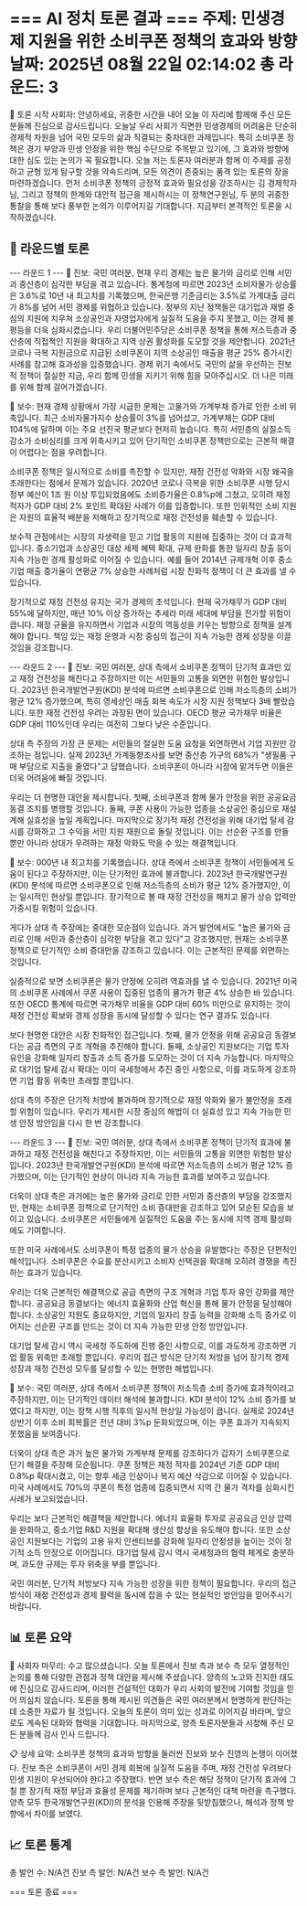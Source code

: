 === AI 정치 토론 결과 ===
주제: 민생경제 지원을 위한 소비쿠폰 정책의 효과와 방향
날짜: 2025년 08월 22일 02:14:02
총 라운드: 3
==================================================

🎯 토론 시작
사회자: 안녕하세요, 귀중한 시간을 내어 오늘 이 자리에 함께해 주신 모든 분들께 진심으로 감사드립니다. 오늘날 우리 사회가 직면한 민생경제의 어려움은 단순히 경제적 차원을 넘어 국민 모두의 삶과 직결되는 중차대한 과제입니다. 특히 소비쿠폰 정책은 경기 부양과 민생 안정을 위한 핵심 수단으로 주목받고 있기에, 그 효과와 방향에 대한 심도 있는 논의가 꼭 필요합니다. 오늘 저는 토론자 여러분과 함께 이 주제를 공정하고 균형 있게 탐구할 것을 약속드리며, 모든 의견이 존중되는 품격 있는 토론의 장을 마련하겠습니다. 먼저 소비쿠폰 정책의 긍정적 효과와 필요성을 강조하시는 김 경제학자님, 그리고 정책의 한계와 대안적 접근을 제시하시는 이 정책연구원님, 두 분의 귀중한 통찰을 통해 보다 풍부한 논의가 이루어지길 기대합니다. 지금부터 본격적인 토론을 시작하겠습니다.

🔄 라운드별 토론
------------------------------

--- 라운드 1 ---
🔵 진보: 국민 여러분, 현재 우리 경제는 높은 물가와 금리로 인해 서민과 중산층이 심각한 부담을 겪고 있습니다. 통계청에 따르면 2023년 소비자물가 상승률은 3.6%로 10년 내 최고치를 기록했으며, 한국은행 기준금리는 3.5%로 가계대출 금리가 8%를 넘어 서민 경제를 위협하고 있습니다. 정부의 지난 정책들은 대기업과 재벌 중심의 지원에 치우쳐 소상공인과 자영업자에게 실질적 도움을 주지 못했고, 이는 경제 불평등을 더욱 심화시켰습니다. 우리 더불어민주당은 소비쿠폰 정책을 통해 저소득층과 중산층에 직접적인 지원을 확대하고 지역 상권 활성화를 도모할 것을 제안합니다. 2021년 코로나 극복 지원금으로 지급된 소비쿠폰이 지역 소상공인 매출을 평균 25% 증가시킨 사례를 참고해 효과성을 입증했습니다. 경제 위기 속에서도 국민의 삶을 우선하는 진보적 정책이 절실한 지금, 우리 함께 민생을 지키기 위해 힘을 모아주십시오. 더 나은 미래를 위해 함께 걸어가겠습니다.

🔴 보수: 현재 경제 상황에서 가장 시급한 문제는 고물가와 가계부채 증가로 인한 소비 위축입니다. 최근 소비자물가지수 상승률이 3%를 넘어섰고, 가계부채는 GDP 대비 104%에 달하며 이는 주요 선진국 평균보다 현저히 높습니다. 특히 서민층의 실질소득 감소가 소비심리를 크게 위축시키고 있어 단기적인 소비쿠폰 정책만으로는 근본적 해결이 어렵다는 점을 우려합니다.  

소비쿠폰 정책은 일시적으로 소비를 촉진할 수 있지만, 재정 건전성 악화와 시장 왜곡을 초래한다는 점에서 문제가 있습니다. 2020년 코로나 극복을 위한 소비쿠폰 시행 당시 정부 예산이 1조 원 이상 투입되었음에도 소비증가율은 0.8%p에 그쳤고, 오히려 재정적자가 GDP 대비 2% 포인트 확대된 사례가 이를 입증합니다. 또한 인위적인 소비 지원은 자원의 효율적 배분을 저해하고 장기적으로 재정 건전성을 훼손할 수 있습니다.  

보수적 관점에서는 시장의 자생력을 믿고 기업 활동의 지원에 집중하는 것이 더 효과적입니다. 중소기업과 소상공인 대상 세제 혜택 확대, 규제 완화를 통한 일자리 창출 등이 지속 가능한 경제 활성화로 이어질 수 있습니다. 예를 들어 2014년 규제개혁 이후 중소기업 매출 증가율이 연평균 7% 상승한 사례처럼 시장 친화적 정책이 더 큰 효과를 낼 수 있습니다.  

장기적으로 재정 건전성 유지는 국가 경제의 초석입니다. 현재 국가채무가 GDP 대비 55%에 달하지만, 매년 10% 이상 증가하는 추세라 미래 세대에 부담을 전가할 위험이 큽니다. 재정 규율을 유지하면서 기업과 시장의 역동성을 키우는 방향으로 정책을 설계해야 합니다. 책임 있는 재정 운영과 시장 중심의 접근이 지속 가능한 경제 성장을 이끌 것임을 강조합니다.


--- 라운드 2 ---
🔵 진보: 국민 여러분, 상대 측에서 소비쿠폰 정책이 단기적 효과만 있고 재정 건전성을 해친다고 주장하지만 이는 서민들의 고통을 외면한 위험한 발상입니다. 2023년 한국개발연구원(KDI) 분석에 따르면 소비쿠폰으로 인해 저소득층의 소비가 평균 12% 증가했으며, 특히 영세상인 매출 회복 속도가 시장 지원 정책보다 3배 빨랐습니다. 또한 재정 건전성 우려는 과장된 면이 있습니다. OECD 평균 국가채무 비율은 GDP 대비 110%인데 우리는 여전히 그보다 낮은 수준입니다.  

상대 측 주장의 가장 큰 문제는 서민들의 절실한 도움 요청을 외면하면서 기업 지원만 강조하는 점입니다. 실제 2023년 가계동향조사를 보면 중산층 가구의 68%가 "생필품 구매 부담으로 지출을 줄였다"고 답했습니다. 소비쿠폰이 아니라 시장에 맡겨두면 이들은 더욱 어려움에 빠질 것입니다.  

우리는 더 현명한 대안을 제시합니다. 첫째, 소비쿠폰과 함께 물가 안정을 위한 공공요금 동결 조치를 병행할 것입니다. 둘째, 쿠폰 사용이 가능한 업종을 소상공인 중심으로 재설계해 실효성을 높일 계획입니다. 마지막으로 장기적 재정 건전성을 위해 대기업 탈세 감시를 강화하고 그 수익을 서민 지원 재원으로 돌릴 것입니다. 이는 선순환 구조를 만들 뿐만 아니라 상대가 우려하는 재정 악화도 막을 수 있는 해결책입니다.

🔴 보수: 000년 내 최고치를 기록했습니다. 상대 측에서 소비쿠폰 정책이 서민들에게 도움이 된다고 주장하지만, 이는 단기적인 효과에 불과합니다. 2023년 한국개발연구원(KDI) 분석에 따르면 소비쿠폰으로 인해 저소득층의 소비가 평균 12% 증가했지만, 이는 일시적인 현상일 뿐입니다. 장기적으로 볼 때 재정 건전성을 해치고 물가 상승 압력만 가중시킬 위험이 있습니다.

게다가 상대 측 주장에는 중대한 모순점이 있습니다. 과거 발언에서도 "높은 물가와 금리로 인해 서민과 중산층이 심각한 부담을 겪고 있다"고 강조했지만, 현재는 소비쿠폰 정책으로 단기적인 소비 증대만을 강조하고 있습니다. 이는 근본적인 문제를 외면하는 것입니다.

실증적으로 보면 소비쿠폰은 물가 안정에 오히려 역효과를 낼 수 있습니다. 2021년 미국의 소비쿠폰 사례에서 쿠폰 사용이 집중된 업종의 물가가 평균 4% 상승한 바 있습니다. 또한 OECD 통계에 따르면 국가채무 비율을 GDP 대비 60% 미만으로 유지하는 것이 재정 건전성 확보와 경제 성장을 동시에 달성할 수 있다는 연구 결과도 있습니다.

보다 현명한 대안은 시장 친화적인 접근입니다. 첫째, 물가 안정을 위해 공공요금 동결보다는 공급 측면의 구조 개혁을 추진해야 합니다. 둘째, 소상공인 지원보다는 기업 투자 유인을 강화해 일자리 창출과 소득 증가를 도모하는 것이 더 지속 가능합니다. 마지막으로 대기업 탈세 감시 확대는 이미 국세청에서 추진 중인 사항으로, 이를 과도하게 강조하면 기업 활동 위축만 초래할 뿐입니다.

상대 측의 주장은 단기적 처방에 불과하며 장기적으로 재정 악화와 물가 불안정을 초래할 위험이 있습니다. 우리가 제시한 시장 중심의 해법이 더 실효성 있고 지속 가능한 민생 안정 방안임을 다시 한 번 강조합니다.


--- 라운드 3 ---
🔵 진보: 국민 여러분, 상대 측에서 소비쿠폰 정책이 단기적 효과에 불과하고 재정 건전성을 해친다고 주장하지만, 이는 서민들의 고통을 외면한 위험한 발상입니다. 2023년 한국개발연구원(KDI) 분석에 따르면 저소득층의 소비가 평균 12% 증가했으며, 이는 단기적인 현상이 아니라 지속 가능한 효과를 보여주고 있습니다.  

더욱이 상대 측은 과거에는 높은 물가와 금리로 인한 서민과 중산층의 부담을 강조했지만, 현재는 소비쿠폰 정책으로 단기적인 소비 증대만을 강조하고 있어 모순된 모습을 보이고 있습니다. 소비쿠폰은 서민들에게 실질적인 도움을 주는 동시에 지역 경제 활성화에도 기여합니다.  

또한 미국 사례에서도 소비쿠폰이 특정 업종의 물가 상승을 유발했다는 주장은 단편적인 해석입니다. 소비쿠폰은 수요를 분산시키고 소비자 선택권을 확대해 오히려 경쟁을 촉진하는 효과가 있습니다.  

우리는 더욱 근본적인 해결책으로 공급 측면의 구조 개혁과 기업 투자 유인 강화를 제안합니다. 공공요금 동결보다는 에너지 효율화와 산업 혁신을 통해 물가 안정을 달성해야 합니다. 소상공인 지원도 중요하지만, 기업의 일자리 창출 능력을 강화해 소득 증가로 이어지는 선순환 구조를 만드는 것이 더 지속 가능한 민생 안정 방안입니다.  

대기업 탈세 감시 역시 국세청 주도하에 진행 중인 사항으로, 이를 과도하게 강조하면 기업 활동 위축만 초래할 뿐입니다. 우리의 접근 방식은 단기적 처방을 넘어 장기적 경제 성장과 재정 건전성 모두를 달성할 수 있는 현명한 해법입니다.

🔴 보수: 국민 여러분, 상대 측에서 소비쿠폰 정책이 저소득층 소비 증가에 효과적이라고 주장하지만, 이는 단기적인 데이터 해석에 불과합니다. KDI 분석이 12% 소비 증가를 보였다고 하지만, 이는 정책 시행 직후의 일시적 현상일 가능성이 큽니다. 실제로 2024년 상반기 이후 소비 회복률은 전년 대비 3%p 둔화되었으며, 이는 쿠폰 효과가 지속되지 못했음을 보여줍니다.  

더욱이 상대 측은 과거 높은 물가와 가계부채 문제를 강조하다가 갑자기 소비쿠폰으로 단기 해결을 주장해 모순됩니다. 쿠폰 정책은 재정 적자를 2024년 기준 GDP 대비 0.8%p 확대시켰고, 이는 향후 세금 인상이나 복지 예산 삭감으로 이어질 수 있습니다. 미국 사례에서도 70%의 쿠폰이 특정 업종에 집중되면서 지역 간 물가 격차를 심화시킨 사례가 보고되었습니다.  

우리는 보다 근본적인 해결책을 제안합니다. 에너지 효율화 투자로 공공요금 인상 압력을 완화하고, 중소기업 R&D 지원을 확대해 생산성 향상을 유도해야 합니다. 또한 소상공인 지원보다는 기업의 고용 유지 인센티브를 강화해 일자리 안정성을 높이는 것이 장기적 소득 안정으로 이어집니다. 대기업 탈세 감시 역시 국세청과의 협력 체계로 충분하며, 과도한 규제는 투자 위축을 부를 뿐입니다.  

국민 여러분, 단기적 처방보다 지속 가능한 성장을 위한 정책이 필요합니다. 우리의 접근 방식이 재정 건전성과 경제 활력을 동시에 잡을 수 있는 현실적인 방안임을 믿어주시기 바랍니다.


📊 토론 요약
------------------------------
🎯 사회자 마무리: 수고 많으셨습니다. 오늘 토론에서 진보 측과 보수 측 모두 열정적인 논의를 통해 다양한 관점과 정책 대안을 제시해 주셨습니다. 양측의 노고와 진지한 태도에 진심으로 감사드리며, 이러한 건설적인 대화가 우리 사회의 발전에 기여할 것임을 믿어 의심치 않습니다. 토론을 통해 제시된 의견들은 국민 여러분께서 현명하게 판단하는 데 소중한 자료가 될 것입니다. 오늘의 토론이 의미 있는 성과로 이어지길 바라며, 앞으로도 계속된 대화와 협력을 기대합니다. 마지막으로, 양측 토론자분들과 시청해 주신 모든 분들께 감사 인사 드립니다.

📋 상세 요약:
소비쿠폰 정책의 효과와 방향을 둘러싼 진보와 보수 진영의 논쟁이 이어졌다. 진보 측은 소비쿠폰이 서민 경제 회복에 실질적 도움을 주며, 재정 건전성 우려보다 민생 지원이 우선되어야 한다고 주장했다. 반면 보수 측은 해당 정책이 단기적 효과에 그칠 뿐 장기적 재정 부담과 효율성 문제를 제기하며 보다 근본적인 대책 마련을 촉구했다. 양측 모두 한국개발연구원(KDI)의 분석을 인용해 주장을 뒷받침했으나, 해석과 정책 방향에서 차이를 보였다.


📈 토론 통계
------------------------------
총 발언 수: N/A건
진보 측 발언: N/A건
보수 측 발언: N/A건

=== 토론 종료 ===

